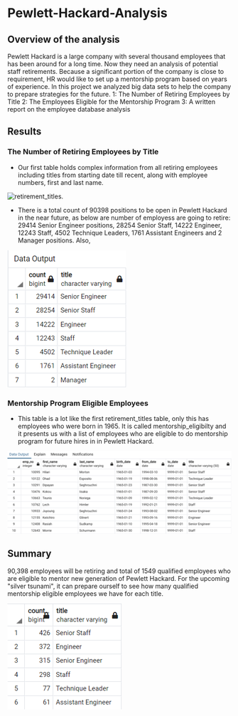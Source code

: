 # Pewlett-Hackard-Analysis

## Overview of the analysis
Pewlett Hackard is a large company with several thousand employees that has been around for a long time. Now they need an analysis of potential staff retirements. Because a significant portion of the company is close to requirement, HR would like to set up a mentorship program based on years of experience. In this project we analyzed big data sets to help the company to prepare strategies for the future.
1: The Number of Retiring Employees by Title
2: The Employees Eligible for the Mentorship Program
3: A written report on the employee database analysis

## Results
### The Number of Retiring Employees by Title
- Our first table holds complex information from all retiring employees including titles from starting date till recent, along with employee numbers, first and last name.

![retirement_titles.](https://github.com/Anuradha0/Pewlett_Hackard_Analysis/main/Images/retirement_titles.png)

- There is a total count of 90398 positions to be open in Pewlett Hackard in the near future, as below are number of employess are going to retire:
29414 Senior Engineer positions, 28254 Senior Staff, 14222 Engineer, 12243 Staff, 4502 Technique Leaders, 1761 Assistant Engineers and 2 Manager positions.
Also,

![retiring_titles.](https://github.com/kossakova/Pewlett-Hackard-Analysis/blob/main/PNG/retiring_titles.png)

### Mentorship Program Eligible Employees 

- This table is a lot like the first retirement_titles table, only this has employees who were born in 1965. It is called mentorship_eligibilty and it presents us with a list of employees who are eligible to do mentorship program for future hires in in Pewlett Hackard.  

![mentorship_eligibilty.](https://github.com/kossakova/Pewlett-Hackard-Analysis/blob/main/PNG/mentorship_eligibilty.png)

## Summary

90,398 employees will be retiring and total of 1549 qualified employees who are eligible to mentor new generation of Pewlett Hackard. For the upcoming "silver tsunami", it can prepare ourself to see how many qualified mentorship eligible employees we have for each title.

![mentorship_eligibilty_titles.](https://github.com/kossakova/Pewlett-Hackard-Analysis/blob/main/PNG/mentorship_eligibilty_titles.png)
